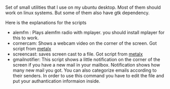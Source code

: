 Set of small utilities that I use on my ubuntu desktop. Most of them should work on linux systems. But some of them also have gtk dependency.

Here is the explanations for the scripts

* alemfm : Plays alemfm radio with mplayer. you should install mplayer for this to work.
* cornercam: Shows a webcam video on the corner of the screen. Got script from [metalx](http://www.youtube.com/watch?v=XpCEi6cabo8)
* screencast: saves screen cast to a file. Got script from [metalx](http://www.youtube.com/watch?v=FhWXVA7OI6E)
* gmailnotifier: This script shows a little notification on the corner of the screen if you have a new mail in your mailbox. Notification shows how many new mail you got. You can also categorize emails according to their senders. In order to use this command you have to edit the file and put your authantication informaion inside.

